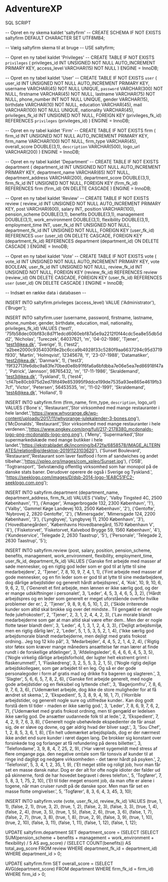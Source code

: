 # AdventureXP

SQL SCRIPT

-- Opret en ny skema kaldet 'saltyfirm' --
CREATE SCHEMA IF NOT EXISTS saltyfirm DEFAULT CHARACTER SET UTF8MB4;

-- Vælg saltyfirm skema til at bruge --
USE saltyfirm;

-- Opret en ny tabel kaldet 'Privileges' --
CREATE TABLE IF NOT EXISTS `privileges`
(
    privileges_id       INT              UNSIGNED    NOT NULL    AUTO_INCREMENT     PRIMARY KEY,
    access_level        VARCHAR(15)                  NOT NULL
)
    ENGINE = InnoDB;

-- Opret en ny tabel kaldet 'User' --
CREATE TABLE IF NOT EXISTS `user`
(
    user_id             INT              UNSIGNED    NOT NULL    AUTO_INCREMENT     PRIMARY KEY,
    username            VARCHAR(45)                  NOT NULL    UNIQUE,
    `password`          VARCHAR(300)                 NOT NULL,
    firstname           VARCHAR(45)                  NOT NULL,
    lastname            VARCHAR(75)                  NOT NULL,
    phone_number        INT                          NOT NULL    UNIQUE,
    gender              VARCHAR(15),
    birthdate           VARCHAR(10)                  NOT NULL,
    education           VARCHAR(45),
    mail                VARCHAR(100)                 NOT NULL    UNIQUE,
    nationality         VARCHAR(45),
    privileges_fk_id    INT              UNSIGNED    NOT NULL,
    FOREIGN KEY (privileges_fk_id)
        REFERENCES `privileges` (privileges_id)
)
    ENGINE = InnoDB;

-- Opret en ny tabel kaldet 'Firm' --
CREATE TABLE IF NOT EXISTS firm
(
    firm_id             INT              UNSIGNED    NOT NULL    AUTO_INCREMENT     PRIMARY KEY,
    firm_name           VARCHAR(100)                 NOT NULL,
    firm_type           VARCHAR(45),
    overall_score       DOUBLE(3,1),
    `description`       VARCHAR(500),
    logo_url            VARCHAR(200)
)
    ENGINE = InnoDB;

-- Opret en ny tabel kaldet 'Department' --
CREATE TABLE IF NOT EXISTS department
(
    department_id       INT              UNSIGNED    NOT NULL    AUTO_INCREMENT     PRIMARY KEY,
    department_name     VARCHAR(65)                  NOT NULL,
    department_address  VARCHAR(200),
    department_score    DOUBLE(3,1),
    firm_fk_id          INT              UNSIGNED    NOT NULL,
    FOREIGN KEY (firm_fk_id)
        REFERENCES firm (firm_id)
        ON DELETE CASCADE
)
    ENGINE = InnoDB;

-- Opret en ny tabel kaldet 'Review' --
CREATE TABLE IF NOT EXISTS review
(
    review_id           INT              UNSIGNED    NOT NULL    AUTO_INCREMENT     PRIMARY KEY,
    post                VARCHAR(600),
    salary              INT,
    position            VARCHAR(100),
    pension_scheme      DOUBLE(3,1),
    benefits            DOUBLE(3,1),
    management          DOUBLE(3,1),
    work_environment    DOUBLE(3,1),
    flexibility         DOUBLE(3,1),
    employment_time     INT,
    user_fk_id          INT              UNSIGNED    NOT NULL,
    department_fk_id    INT              UNSIGNED    NOT NULL,
    FOREIGN KEY (user_fk_id)
        REFERENCES `user` (user_id)
        ON DELETE CASCADE,
    FOREIGN KEY (department_fk_id)
        REFERENCES department (department_id)
        ON DELETE CASCADE
)
    ENGINE = InnoDB;

-- Opret en ny tabel kaldet 'Vote' --
CREATE TABLE IF NOT EXISTS vote
(
    vote_id             INT              UNSIGNED    NOT NULL    AUTO_INCREMENT      PRIMARY KEY,
    vote                BOOLEAN,
    user_fk_id          INT              UNSIGNED    NOT NULL,
    review_fk_id        INT              UNSIGNED    NOT NULL,
    FOREIGN KEY (review_fk_id)
        REFERENCES review (review_id)
        ON DELETE CASCADE,
    FOREIGN KEY (user_fk_id)
        REFERENCES `user` (user_id)
        ON DELETE CASCADE
)
    ENGINE = InnoDB;

-- Indsæt en række data i databasen --

INSERT INTO saltyfirm.privileges
(access_level)
    VALUE  ('Administrator'),
    ('Bruger');

INSERT INTO saltyfirm.user
(username, password, firstname, lastname, phone_number, gender, birthdate, education, mail, nationality, privileges_fk_id)
VALUES ('test1', '75fb58dec00bf83c8d7f1edcd6060ebf87a5e9a2212f0f44cdc5ea8e55db5dd2', 'Nicholas', 'Tureczek', 64037621, 'm', '04-02-1986', 'Tjener', 'test1@kea.dk', 'Sverige', 1),
       ('test2', 'a2bee2000c9354030f8e2bc6cca9b4928f33c5280f9aa6637294c95d3719f930', 'Martin', 'Holmqvist', 12345678, 'f', '23-07-1988', 'Datamatiker', 'test2@kea.dk', 'Danmark', 1),
       ('test3', 'f9f32713fe6dbc9a83fe70bed0e8b91f6fa6a6bfdbba7e06e5ea7ed86918f47a', 'Patrick', 'Jønnson', 98765432, 'm', '17-11-1986', 'Skraldemand', 'test3@kea.dk', 'Tyskland', 1),
       ('test4', 'cf47be80cb975d2ed78fd49e853995f9ddce199de7535a93ee865e4619fb37cf', 'Victor', 'Petersen', 56453535, 'm', '11-02-1991', 'Skraldemand', 'test4@kea.dk', 'Holland', 1)

INSERT INTO saltyfirm.firm
(firm_name, firm_type, `description`, logo_url)
VALUES ('Bone´s', 'Restaurant','Stor virksomhed med mange restauranter i hele landet.','https://www.whyorange.dk/wp-content/uploads/2017/11/whyorange-julekalender-3-bones.png'),
       ('McDonalds', 'Restaurant','Stor virksomhed med mange restauranter i hele verdenen.','https://www.pngkey.com/png/full/217-2178380_mcdonalds-logo-png-mcdonalds-logo-png.png'),
       ('Meny', 'Supermarked','Stor supermarkedskæde med mange butikker i hele landet.','https://ekstrabladet.dk/incoming/b472fa/6858578/IMAGE_ALTERNATES/relationBig/desktop-20191123103620'),
       ('Sunset Boulevard', 'Restaurant','Restaurant som laver fastfood i form af sandwiches og andet tilbehør.','https://xpleo.org/images/com_xpleo/Sunset.jpg'),
       ('DSB', 'Togtransport', 'Selvstændig offentlig virksomhed som har monopol på de danske stats baner. Derudover operere de også i Sverige og Tyskland.', 'https://seeklogo.com/images/D/dsb-2014-logo-1EA8C51FC2-seeklogo.com.png');

INSERT INTO saltyfirm.department
(department_name, department_address, firm_fk_id)
VALUES ('Valby', 'Valby Tingsted 4C, 2500 København', '1'),
       ('Amager', 'Amagerbrogade 132, 2300 København', '1'),
       ('Valby', 'Gammel Køge Landevej 103, 2500 København', '2'),
       ('Gentofte', 'Nybrovej 2, 2820 Gentofte', '2'),
       ('Mimersgade', 'Mimersgade 124, 2200 København', '3'),
       ('Lyngbyvej', 'Lyngbyvej 11, 2100 København', '3'),
       ('Hovedbanegården', 'Københavns Hovedbanegård, 1570 København V', '4'),
       ('Fisketorvet', 'Fisketorvet, Kalvebod Brygge 59, 1560 København', '4'),
       ('Kundeservice', 'Telegade 2, 2630 Taastrup', '5'),
       ('Personale', 'Telegade 2, 2630 Taastrup', '5');

INSERT INTO saltyfirm.review
(post, salary, position, pension_scheme, benefits, management, work_environment, flexibility, employment_time, user_fk_id, department_fk_id)
VALUES ('Ganske fint arbejde med masser af søde mennesker, og en rigtig god leder som er god til at lytte til sine medarbejdere', 2, 'Tjener', 7, 8, 10, 9, 7, 4, 1, 1),
       ('Fint arbejde med masser af gode mennesker, og en fin leder som er god til at lytte til sine medarbejdere, dog dårlige arbejdstider og generelt hårdt arbejdspres', 4, 'Kok', 10, 9, 10, 6, 9, 6, 2, 1),
       ('Generelt et fint arbejde, men lønnen er ikke særlig god, og der er mange udskiftninger i personalet', 3, 'Leder', 4, 5, 3, 4, 6, 5, 3, 2),
       ('Hårdt arbejdspres og en leder som generelt er meget uforstående overfor hvilke problemer der er.', 2, 'Tjener', 9, 8, 9, 6, 5, 10, 1, 2),
       ('Skide irriterende kunder som altid skal brokke sig over det mindste.. Til gengæld er det nogle fede julefrokoster!', 2, 'Tjener', 2, 3, 1, 2, 4, 4, 2, 3),
       ('Lav morale blandt medarbejderne som gør at man altid skal være efter dem.. Men der er nogle flotte tøser blandt dem', 3, 'Leder', 4, 1, 3, 1, 2, 4, 3, 3),
       ('Dejligt arbejdsmiljø, men en rigtig dårlig løn', 2, 'Leder', 5, 1, 5, 3, 5, 2, 1, 4),
       ('Ikke særlig god arbejdsmorale blandt medarbejderne, men dejligt med gratis frokost ordning.. Jeg tog 12 kilo på!', 3, 'Medarbejder', 4, 4, 5, 2, 1, 4, 2, 4),
       ('Rigtig stor føtex som kræver mange måneders ansættelse før man lærer at finde rundt i de forskellige afdelinger', 3, 'Afdelingsleder', 6, 4, 6, 6, 4, 5, 3, 5),
       ('Nogle virkelig dårlige arbejdsforhold, der lugter helt ekstremt grimt i flaskerummet!', 1, 'Flaskedreng', 3, 2, 5, 5, 3, 2, 1, 5),
       ('Nogle rigtig dejlige arbejdskollegaer, som gør arbejdet til en leg. Og så er der gode personalegoder i form af gratis mad og drikke fra bageren og slagteren.', 3, 'Slagter', 5, 6, 6, 5, 7, 8, 2, 6),
       ('Ganske fint arbejde generelt, med nogle gode arbejdstider og en fleksibel og lyttende chef.', 3, 'Bagerjomfru', 7, 8, 6, 9, 7, 6, 3, 6),
       ('Udemærket arbejde, dog ikke de store muligheder for at få ændret sit skema.', 2, 'Ekspedient', 5, 3, 8, 9, 4, 16, 1, 7),
       ('Horrible arbejdstider, og generelt nogle sure og utilfredse kunder.. Kan dog godt forstå dem til tider - maden er ikke særlig god.', 3, 'Leder', 7, 8, 6, 9, 7, 6, 2, 7),
       ('Udemærket med gratis frokost ordning, men til gengæld er ledelsen ikke særlig god. De ansætter uudannede folk til at lede.', 2, 'Ekspedient', 7, 4, 2, 9, 7, 6, 3, 8),
       ('Generelt nogle ubehøvlede ekspedienter de får ansat sig, de er sløve og dovne, og gør aldrig hvad der bliver sagt.', 3, 'Sou Chef', 1, 2, 8, 5, 3, 6, 1, 8),
       ('En helt udemærket arbejdsplads, dog er der nærmest ikke andet end sure kunder i røret dagen lang. De brokker sig konstant over forsinkede tog og forlanger at få refundering på deres billetter.', 3, 'Telefondame', 3, 9, 8, 4, 7, 25, 2, 9),
       ('Har været sygemeldt med stress af flere omgange pga. den negative omtale som får tonsvis af kunder til at ringe ind dagligt og nedgøre virksomheden - det tærer hårdt på psyken.', 2, 'Telefonist', 5, 3, 4, 1, 2, 35, 1, 9),
       ('Et meget stille og roligt job, hvor man får set en masse dansk natur. Dog er der alt for ofte nogle idioter der falder ud på skinnerne, fordi de har hovedet begravet i deres telefon.', 5, 'Togfører', 7, 5, 8, 3, 1, 75, 2, 10),
       ('Et til tider meget ensomt job, da man ofte er alene i togene, når man cruiser rundt på de danske spor. Men man får set en masse flotte omgivelser.', 5, 'Togfører', 8, 3, 6, 4, 3, 45, 3, 10);

INSERT INTO saltyfirm.vote
(vote, user_fk_id, review_fk_id)
VALUES (true, 1, 1),
       (false, 2, 1),
       (true, 3, 2),
       (true, 1, 2),
       (false, 2, 3),
       (false, 3, 3),
       (true, 1, 4),
       (false, 2, 4),
       (true, 3, 5),
       (true, 1, 5),
       (false, 2, 6),
       (true, 3, 6),
       (false, 1, 7),
       (false, 2, 7),
       (true, 3, 8),
       (true, 1, 8),
       (true, 2, 9),
       (false, 3, 9),
       (true, 1, 10),
       (true, 2, 10),
       (false, 3, 11),
       (false, 1, 11),
       (false, 1, 12),
       (false, 1, 12);

UPDATE saltyfirm.department
SET department_score =
        (SELECT
                 (SELECT SUM(pension_scheme + benefits + management + work_environment + flexibility) / 5 AS avg_score) /
                 (SELECT COUNT(benefits)) AS total_avg_score
         FROM review
         WHERE department_fk_id = department_id)
WHERE department_id > 0;

UPDATE saltyfirm.firm
SET overall_score =
        (SELECT AVG(department_score)
         FROM department
         WHERE firm_fk_id = firm_id)
WHERE firm_id > 0;
